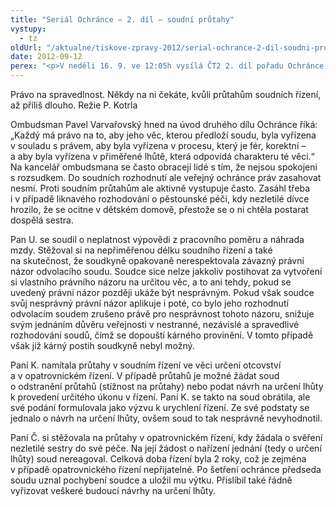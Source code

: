 ```yaml
---
title: "Seriál Ochránce – 2. díl – soudní průtahy"
vystupy:
  - tz
oldUrl: "/aktualne/tiskove-zpravy-2012/serial-ochrance-2-dil-soudni-prutahy"
date: 2012-09-12
perex: "<p>V neděli 16. 9. ve 12:05h vysílá ČT2 2. díl pořadu Ochránce o problémech, do kterých se lidé dostávají ve vztahu k úřadům, tentokrát o právu na spravedlivý proces. Reprízu dílu uvidíte na ČT2 v úterý 18. 9. v 9:00h.</p>"
---
```


<!-- imported from the old website -->

<p>Právo na spravedlnost. Někdy na ni čekáte, kvůli průtahům soudních řízení, až příliš dlouho. Režie P. Kotrla</p><p>Ombudsman Pavel Varvařovský hned na úvod druhého dílu Ochránce říká: „Každý má právo na to, aby jeho věc, kterou předloží soudu, byla vyřízena v souladu s právem, aby byla vyřízena v procesu, který je fér, korektní – a aby byla vyřízena v přiměřené lhůtě, která odpovídá charakteru té věci.“ Na kancelář ombudsmana se často obracejí lidé s tím, že nejsou spokojeni s rozsudkem. Do soudních rozhodnutí ale veřejný ochránce práv zasahovat nesmí. Proti soudním průtahům ale aktivně vystupuje často. Zasáhl třeba i v případě liknavého rozhodování o pěstounské péči, kdy nezletilé dívce hrozilo, že se ocitne v dětském domově, přestože se o ni chtěla postarat dospělá sestra.</p><p>Pan U. se soudil o neplatnost výpovědi z pracovního poměru a náhrada mzdy. Stěžoval si na nepřiměřenou délku soudního řízení a také na skutečnost, že soudkyně opakovaně nerespektovala závazný právní názor odvolacího soudu. Soudce sice nelze jakkoliv postihovat za vytvoření si vlastního právního názoru na určitou věc, a to ani tehdy, pokud se uvedený právní názor později ukáže být nesprávným. Pokud však soudce svůj nesprávný právní názor aplikuje i poté, co bylo jeho rozhodnutí odvolacím soudem zrušeno právě pro nesprávnost tohoto názoru, snižuje svým jednáním důvěru veřejnosti v nestranné, nezávislé a spravedlivé rozhodování soudů, čímž se dopouští kárného provinění. V tomto případě však již kárný postih soudkyně nebyl možný.</p><p>Paní K. namítala průtahy v soudním řízení ve věci určení otcovství a v opatrovnickém řízení. V případě průtahů je možné žádat soud o odstranění průtahů (stížnost na průtahy) nebo podat návrh na určení lhůty k provedení určitého úkonu v řízení. Paní K. se takto na soud obrátila, ale své podání formulovala jako výzvu k urychlení řízení. Ze své podstaty se jednalo o návrh na určení lhůty, ovšem soud to tak nesprávně nevyhodnotil.</p>Paní Č. si stěžovala na průtahy v opatrovnickém řízení, kdy žádala o svěření nezletilé sestry do své péče. Na její žádost o nařízení jednání (tedy o určení lhůty) soud nereagoval. Celková doba řízení byla 2 roky, což je zejména v případě opatrovnického řízení nepřijatelné. Po šetření ochránce předseda soudu uznal pochybení soudce a uložil mu výtku. Přislíbil také řádně vyřizovat veškeré budoucí návrhy na určení lhůty.
